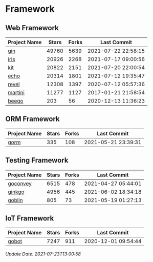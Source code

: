 # Framework

## Web Framework
| Project Name | Stars | Forks | Last Commit |
| ------------ | ----- | ----- | ----------- |
| [gin](https://github.com/gin-gonic/gin) | 49760 | 5639 | 2021-07-22 22:58:15 |
| [iris](https://github.com/kataras/iris) | 20926 | 2268 | 2021-07-17 09:00:56 |
| [kit](https://github.com/go-kit/kit) | 20822 | 2151 | 2021-07-20 22:00:54 |
| [echo](https://github.com/labstack/echo) | 20314 | 1801 | 2021-07-12 19:35:47 |
| [revel](https://github.com/revel/revel) | 12308 | 1397 | 2020-07-12 05:57:36 |
| [martini](https://github.com/go-martini/martini) | 11277 | 1127 | 2017-01-21 21:58:54 |
| [beego](https://github.com/astaxie/beego) | 203 | 56 | 2020-12-13 11:36:23 |

## ORM Framework
| Project Name | Stars | Forks | Last Commit |
| ------------ | ----- | ----- | ----------- |
| [gorm](https://github.com/jinzhu/gorm) | 335 | 108 | 2021-05-21 23:39:31 |

## Testing Framework
| Project Name | Stars | Forks | Last Commit |
| ------------ | ----- | ----- | ----------- |
| [goconvey](https://github.com/smartystreets/goconvey) | 6515 | 478 | 2021-04-27 05:44:01 |
| [ginkgo](https://github.com/onsi/ginkgo) | 4956 | 445 | 2021-06-02 18:34:18 |
| [goblin](https://github.com/franela/goblin) | 805 | 73 | 2021-05-19 01:27:13 |

## IoT Framework
| Project Name | Stars | Forks | Last Commit |
| ------------ | ----- | ----- | ----------- |
| [gobot](https://github.com/hybridgroup/gobot) | 7247 | 911 | 2020-12-01 09:54:44 |

*Update Date: 2021-07-23T13:00:58*
